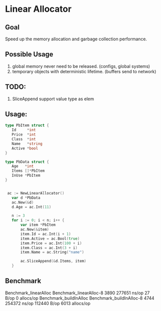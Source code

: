 
 # Linear Allocator

 ## Goal
 Speed up the memory allocation and garbage collection performance.

 ## Possible Usage
 1. global memory never need to be released. (configs, global systems)
 2. temporary objects with deterministic lifetime. (buffers send to network)

 ## TODO:
 1. SliceAppend support value type as elem
 
 ## Usage:
 ```go
 type PbItem struct {
	Id     *int
	Price  *int
	Class  *int
	Name   *string
	Active *bool
}

type PbData struct {
	Age   *int
	Items []*PbItem
	InUse *PbItem
}


  ac := NewLinearAllocator()
	var d *PbData
	ac.New(&d)
	d.Age = ac.Int(11)

	n := 3
	for i := 0; i < n; i++ {
		var item *PbItem
		ac.New(&item)
		item.Id = ac.Int(i + 1)
		item.Active = ac.Bool(true)
		item.Price = ac.Int(100 + i)
		item.Class = ac.Int(3 + i)
		item.Name = ac.String("name")

		ac.SliceAppend(&d.Items, item)
	}

 ```
 
 ## Benchmark
 
Benchmark_linearAlloc
Benchmark_linearAlloc-8    	    3890	    277651 ns/op	      27 B/op	       0 allocs/op
Benchmark_buildInAlloc
Benchmark_buildInAlloc-8   	    4744	    254372 ns/op	  112440 B/op	    6013 allocs/op
